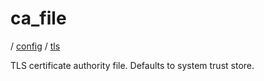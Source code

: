 # ca_file

/ [config](/ref/config/index.md) / [tls](/ref/config/config/tls/index.md) 

TLS certificate authority file. Defaults to system trust store.

